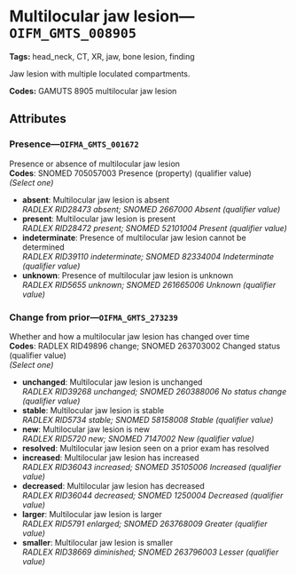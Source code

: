 # Multilocular jaw lesion—`OIFM_GMTS_008905`

**Tags:** head_neck, CT, XR, jaw, bone lesion, finding

Jaw lesion with multiple loculated compartments.

**Codes:** GAMUTS 8905 multilocular jaw lesion

## Attributes

### Presence—`OIFMA_GMTS_001672`

Presence or absence of multilocular jaw lesion  
**Codes**: SNOMED 705057003 Presence (property) (qualifier value)  
*(Select one)*

- **absent**: Multilocular jaw lesion is absent  
_RADLEX RID28473 absent; SNOMED 2667000 Absent (qualifier value)_
- **present**: Multilocular jaw lesion is present  
_RADLEX RID28472 present; SNOMED 52101004 Present (qualifier value)_
- **indeterminate**: Presence of multilocular jaw lesion cannot be determined  
_RADLEX RID39110 indeterminate; SNOMED 82334004 Indeterminate (qualifier value)_
- **unknown**: Presence of multilocular jaw lesion is unknown  
_RADLEX RID5655 unknown; SNOMED 261665006 Unknown (qualifier value)_

### Change from prior—`OIFMA_GMTS_273239`

Whether and how a multilocular jaw lesion has changed over time  
**Codes**: RADLEX RID49896 change; SNOMED 263703002 Changed status (qualifier value)  
*(Select one)*

- **unchanged**: Multilocular jaw lesion is unchanged  
_RADLEX RID39268 unchanged; SNOMED 260388006 No status change (qualifier value)_
- **stable**: Multilocular jaw lesion is stable  
_RADLEX RID5734 stable; SNOMED 58158008 Stable (qualifier value)_
- **new**: Multilocular jaw lesion is new  
_RADLEX RID5720 new; SNOMED 7147002 New (qualifier value)_
- **resolved**: Multilocular jaw lesion seen on a prior exam has resolved  
- **increased**: Multilocular jaw lesion has increased  
_RADLEX RID36043 increased; SNOMED 35105006 Increased (qualifier value)_
- **decreased**: Multilocular jaw lesion has decreased  
_RADLEX RID36044 decreased; SNOMED 1250004 Decreased (qualifier value)_
- **larger**: Multilocular jaw lesion is larger  
_RADLEX RID5791 enlarged; SNOMED 263768009 Greater (qualifier value)_
- **smaller**: Multilocular jaw lesion is smaller  
_RADLEX RID38669 diminished; SNOMED 263796003 Lesser (qualifier value)_